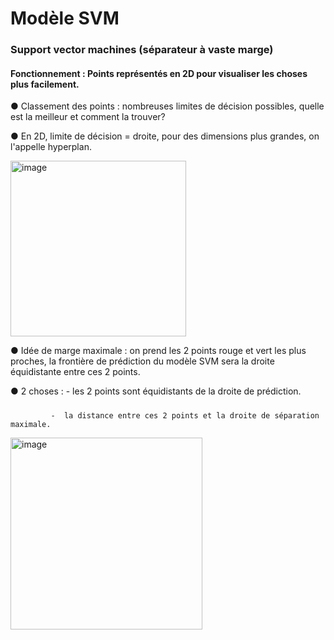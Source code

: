 # Modèle SVM
### Support vector machines (séparateur à vaste marge)

#### Fonctionnement : Points représentés en 2D pour visualiser les choses plus facilement.

● Classement des points : nombreuses limites de décision possibles, quelle est la meilleur et comment la trouver? 

● En 2D, limite de décision = droite, pour des dimensions plus grandes, on l'appelle hyperplan.

<img width="281" alt="image" src="https://github.com/Brahim-AIT-OUALI/modele_svm/assets/115220907/9049cb3d-d8a4-4ed4-93d7-a94f59f99f23">

● Idée de marge maximale : on prend les 2 points rouge et vert les plus proches, la frontière de prédiction du modèle SVM sera la droite équidistante entre ces 2 points. 

● 2 choses : - les 2 points sont équidistants de la droite de prédiction.
#####

             -  la distance entre ces 2 points et la droite de séparation maximale.


<img width="307" alt="image" src="https://github.com/Brahim-AIT-OUALI/modele_svm/assets/115220907/1025e457-ef6f-4811-8882-0b0051c083b9">


